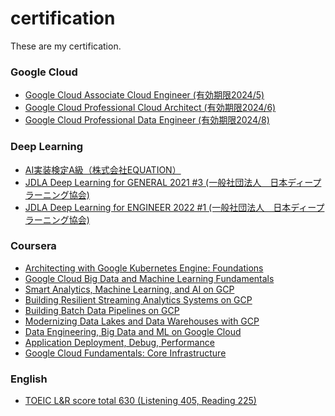 # certification
These are my certification.

### Google Cloud
- [Google Cloud Associate Cloud Engineer (有効期限2024/5)](https://www.credential.net/69b523ee-b88b-452f-be3d-c3eee294740e)
- [Google Cloud Professional Cloud Architect (有効期限2024/6)](https://www.credential.net/88c3139a-02a4-4fa6-ae53-944bc543ef66?key=bf71052df62f823ee927b58b8566900bef5795cc498311343a038b1b9580914d)
- [Google Cloud Professional Data Engineer (有効期限2024/8)](https://www.credential.net/136da6fb-cf74-4bda-a834-3ec4bc7cd5d0)

### Deep Learning
- [AI実装検定A級（株式会社EQUATION）](https://github.com/seiji1997/certification/blob/master/Deep%20Learning/AI%E5%AE%9F%E8%A3%85%E6%A4%9C%E5%AE%9AA%E7%B4%9A%E5%90%88%E6%A0%BC%E8%A8%BC.pdf)
- [JDLA Deep Learning for GENERAL 2021 #3
 (一般社団法人　日本ディープラーニング協会)](https://www.openbadge-global.com/ns/portal/openbadge/public/assertions/detail/RnpqUDZwU1EwRm5STC8rd1FUMlV5UT09)
- [JDLA Deep Learning for ENGINEER 2022 #1
 (一般社団法人　日本ディープラーニング協会)](https://www.openbadge-global.com/ns/portal/openbadge/public/assertions/detail/OVd1eFE4OGRNYmc1alkyRXJnNDNvQT09)

### Coursera
- [Architecting with Google Kubernetes Engine: Foundations](https://www.coursera.org/account/accomplishments/verify/L7F7E7GALDXE)
- [Google Cloud Big Data and Machine Learning Fundamentals](https://www.coursera.org/account/accomplishments/verify/HLZYDN3ST9FE)
- [Smart Analytics, Machine Learning, and AI on GCP](https://www.coursera.org/account/accomplishments/verify/23YW9ZGRPCZS)
- [Building Resilient Streaming Analytics Systems on GCP](https://www.coursera.org/account/accomplishments/verify/F8CGP58U7BL9)
- [Building Batch Data Pipelines on GCP](https://www.coursera.org/account/accomplishments/verify/MA8FQ6HNH6LF)
- [Modernizing Data Lakes and Data Warehouses with GCP](https://www.coursera.org/account/accomplishments/verify/RQQ32B9PV5QX)
- [Data Engineering, Big Data and ML on Google Cloud](https://www.coursera.org/account/accomplishments/specialization/PVLF2RH6GG94)
- [Application Deployment, Debug, Performance](https://www.coursera.org/account/accomplishments/verify/ZWY2X8EULHNL)
- [Google Cloud Fundamentals: Core Infrastructure](https://www.coursera.org/account/accomplishments/verify/YQ7GYB23UKC6)

### English
- [TOEIC L&R score total 630 (Listening 405, Reading 225)](https://github.com/seiji1997/certification/blob/master/English/20221023_TOEIC.png)
